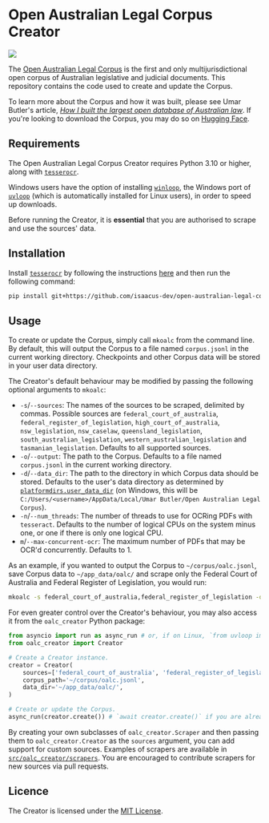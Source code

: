 # Open Australian Legal Corpus Creator
<a href="https://github.com/isaacus-dev/open-australian-legal-corpus-creator" alt="Release"><img src="https://img.shields.io/badge/release-v3.1.0-green"></a>

The [Open Australian Legal Corpus](https://huggingface.co/datasets/isaacus-dev/open-australian-legal-corpus) is the first and only multijurisdictional open corpus of Australian legislative and judicial documents. This repository contains the code used to create and update the Corpus.

To learn more about the Corpus and how it was built, please see Umar Butler's article, [*How I built the largest open database of Australian law*](https://umarbutler.com/how-i-built-the-largest-open-database-of-australian-law/). If you're looking to download the Corpus, you may do so on [Hugging Face](https://huggingface.co/datasets/isaacus/open-australian-legal-corpus).

## Requirements
The Open Australian Legal Corpus Creator requires Python 3.10 or higher, along with [`tesserocr`](https://github.com/sirfz/tesserocr).

Windows users have the option of installing [`winloop`](https://github.com/Vizonex/Winloop), the Windows port of [`uvloop`](https://github.com/MagicStack/uvloop) (which is automatically installed for Linux users), in order to speed up downloads.

Before running the Creator, it is **essential** that you are authorised to scrape and use the sources' data.

## Installation
Install [`tesserocr`](https://github.com/sirfz/tesserocr) by following the instructions [here](https://github.com/sirfz/tesserocr?tab=readme-ov-file#installation) and then run the following command:
```bash
pip install git+https://github.com/isaacus-dev/open-australian-legal-corpus-creator
```

## Usage
To create or update the Corpus, simply call `mkoalc` from the command line. By default, this will output the Corpus to a file named `corpus.jsonl` in the current working directory. Checkpoints and other Corpus data will be stored in your user data directory.

The Creator's default behaviour may be modified by passing the following optional arguments to `mkoalc`:
* `-s`/`--sources`: The names of the sources to be scraped, delimited by commas. Possible sources are `federal_court_of_australia`, `federal_register_of_legislation`, `high_court_of_australia`, `nsw_legislation`, `nsw_caselaw`, `queensland_legislation`, `south_australian_legislation`, `western_australian_legislation` and `tasmanian_legislation`. Defaults to all supported sources.
* `-o`/`--output`: The path to the Corpus. Defaults to a file named `corpus.jsonl` in the current working directory.
* `-d`/`--data_dir`: The path to the directory in which Corpus data should be stored. Defaults to the user's data directory as determined by [`platformdirs.user_data_dir`](https://github.com/platformdirs/platformdirs#the-problem) (on Windows, this will be `C:/Users/<username>/AppData/Local/Umar Butler/Open Australian Legal Corpus`).
* `-n`/`--num_threads`: The number of threads to use for OCRing PDFs with `tesseract`. Defaults to the number of logical CPUs on the system minus one, or one if there is only one logical CPU.
* `m`/`--max-concurrent-ocr`: The maximum number of PDFs that may be OCR'd concurrently. Defaults to 1.

As an example, if you wanted to output the Corpus to `~/corpus/oalc.jsonl`, save Corpus data to `~/app_data/oalc/` and scrape only the Federal Court of Australia and Federal Register of Legislation, you would run:
```bash
mkoalc -s federal_court_of_australia,federal_register_of_legislation -o ~/corpus/oalc.jsonl -d ~/app_data/oalc/
```

For even greater control over the Creator's behaviour, you may also access it from the `oalc_creator` Python package:
```python
from asyncio import run as async_run # or, if on Linux, `from uvloop import run as async_run`.
from oalc_creator import Creator

# Create a Creator instance.
creator = Creator(
    sources=['federal_court_of_australia', 'federal_register_of_legislation'],
    corpus_path='~/corpus/oalc.jsonl',
    data_dir='~/app_data/oalc/',
)

# Create or update the Corpus.
async_run(creator.create()) # `await creator.create()` if you are already in an event loop (eg, in a Jupyter notebook).
```

By creating your own subclasses of `oalc_creator.Scraper` and then passing them to `oalc_creator.Creator` as the `sources` argument, you can add support for custom sources. Examples of scrapers are available in [`src/oalc_creator/scrapers`](src/oalc_creator/scrapers). You are encouraged to contribute scrapers for new sources via pull requests.

## Licence
The Creator is licensed under the [MIT License](LICENCE).